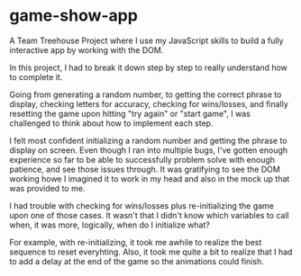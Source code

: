 # game-show-app
A Team Treehouse Project where I use my JavaScript skills to build a fully interactive app by working with the DOM.

In this project, I had to break it down step by step to really understand how to complete it.

Going from generating a random number, to getting the correct phrase to display, checking letters for accuracy, checking for wins/losses, and finally resetting the game upon hitting "try again" or "start game", I was challenged to think about how to implement each step.

I felt most confident initializing a random number and getting the phrase to display on screen. Even though I ran into multiple bugs, I've gotten enough experience so far to be able to successfully problem solve with enough patience, and see those issues through. It was gratifying to see the DOM working howe I imagined it to work in my head and also in the mock up that was provided to me.

I had trouble with checking for wins/losses plus re-initializing the game upon one of those cases. It wasn't that I didn't know which variables to call when, it was more, logically, when do I initialize what?

For example, with re-initializing, it took me awhile to realize the best sequence to reset everyhting. Also, it took me quite a bit to realize that I had to add a delay at the end of the game so the animations could finish.
